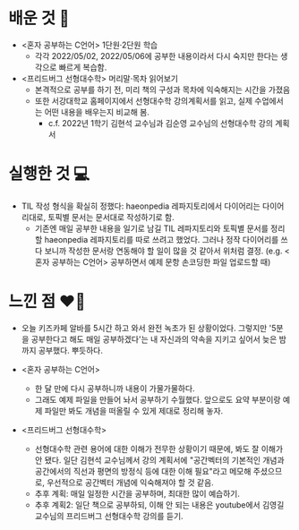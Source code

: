 # 배운 것 📝
- <혼자 공부하는 C언어> 1단원·2단원 학습
    - 각각 2022/05/02, 2022/05/06에 공부한 내용이라서 다시 숙지만 한다는 생각으로 빠르게 복습함.
- <프리드버그 선형대수학> 머리말·목차 읽어보기
    - 본격적으로 공부를 하기 전, 미리 책의 구성과 목차에 익숙해지는 시간을 가졌음
    - 또한 서강대학교 홈페이지에서 선형대수학 강의계획서를 읽고, 실제 수업에서는 어떤 내용을 배우는지 비교해 봄.
        - c.f. 2022년 1학기 김현석 교수님과 김순영 교수님의 선형대수학 강의 계획서

# 실행한 것 💻
- TIL 작성 형식을 확실히 정했다: haeonpedia 레파지토리에서 다이어리는 다이어리대로, 토픽별 문서는 문서대로 작성하기로 함.
  - 기존엔 매일 공부한 내용을 일기로 남길 TIL 레파지토리와 토픽별 문서를 정리할 haeonpedia 레파지토리를 따로 쓰려고 했었다. 그러나 정작 다이어리를 쓰다 보니까 작성한 문서랑 연동해야 할 일이 많을 것 같아서 위처럼 결정. (e.g. <혼자 공부하는 C언어> 공부하면서 예제 문항 손코딩한 파일 업로드할 때)

# 느낀 점 ❤️‍🔥
- 오늘 키즈카페 알바를 5시간 하고 와서 완전 녹초가 된 상황이었다. 그렇지만 '5분을 공부한다고 해도 매일 공부하겠다'는 내 자신과의 약속을 지키고 싶어서 늦은 밤까지 공부했다. 뿌듯하다.

- <혼자 공부하는 C언어>
    - 한 달 만에 다시 공부하니까 내용이 가물가물하다.
    - 그래도 예제 파일을 만들어 놔서 공부하기 수월했다. 앞으로도 요약 부분이랑 예제 파일만 봐도 개념을 떠올릴 수 있게 제대로 정리해 놓자.

- <프리드버그 선형대수학>
    - 선형대수학 관련 용어에 대한 이해가 전무한 상황이기 때문에, 봐도 잘 이해가 안 됐다. 일단 김현석 교수님께서 강의 계획서에 "공간벡터의 기본적인 개념과 공간에서의 직선과 평면의 방정식 등에 대한 이해 필요"라고 메모해 주셨으므로, 우선적으로 공간벡터 개념에 익숙해져야 할 것 같음.
    - 추후 계획: 매일 일정한 시간을 공부하며, 최대한 많이 예습하기.
    - 추후 계획2: 일단 책으로 공부하되, 이해 안 되는 내용은 youtube에서 김영길 교수님의 프리드버그 선형대수학 강의를 듣기.
